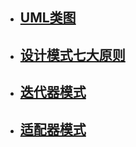 * ## [UML类图](markdown/设计模式/UML图.md)
* ## [设计模式七大原则](markdown/设计模式/设计模式七大原则.md)
* ## [迭代器模式](markdown/设计模式/迭代器模式.md)
* ## [适配器模式](markdown/设计模式/适配器模式.md)

